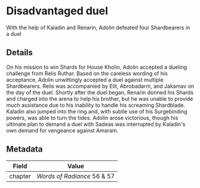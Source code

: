 # Disadvantaged duel
With the help of Kaladin and Renarin, Adolin defeated four Shardbearers in a duel

## Details
On his mission to win Shards for House Kholin, Adolin accepted a dueling challenge from Relis Ruthar. Based on the careless wording of his acceptance, Adolin unwittingly accepted a duel against multiple Shardbearers. Relis was accompanied by Elit, Abrobadarm, and Jakamav on the day of the duel. Shortly after the duel began, Renarin donned his Shards and charged into the arena to help his brother, but he was unable to provide much assistance due to his inability to handle his screaming Shardblade. Kaladin also jumped into the ring and, with subtle use of his Surgebinding powers, was able to turn the tides. Adolin arose victorious, though his ultimate plan to demand a duel with Sadeas was interrupted by Kaladin's own demand for vengeance against Amaram.

## Metadata
| Field | Value |
| ----- | ----- |
| chapter | *Words of Radiance* 56 & 57 |
